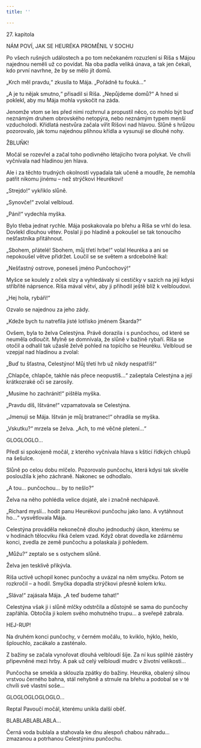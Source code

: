 ```yaml
---
title: ''

---
```


27. kapitola

NÁM POVÍ, JAK SE HEURÉKA PROMĚNIL V SOCHU

Po všech rušných událostech a po tom nečekaném rozuzlení si Ríša s Májou najednou neměli už co povídat. Na oba padla veliká únava, a tak jen čekali, kdo první navrhne, že by se mělo jít domů.

„Krch měl pravdu,“ zkusila to Mája. „Pořádně tu fouká…“

„A je tu nějak smutno,“ přisadil si Ríša. „Nepůjdeme domů?“ A hned si poklekl, aby mu Mája mohla vyskočit na záda.

Jenomže vtom se les před nimi rozhrnul a propustil něco, co mohlo být buď neznámým druhem obrovského netopýra, nebo neznámým typem menší vzducholodi. Křídlatá nestvůra začala vířit Ríšovi nad hlavou. Slůně s hrůzou pozorovalo, jak tomu najednou plihnou křídla a vysunují se dlouhé nohy.

ŽBLUŇK!

Močál se rozevřel a začal toho podivného létajícího tvora polykat. Ve chvíli vyčnívala nad hladinou jen hlava.

Ale i za těchto trudných okolností vypadala tak učeně a moudře, že nemohla patřit nikomu jinému – než strýčkovi Heurékovi!

„Strejdo!“ vykřiklo slůně.

„Synovče!“ zvolal velbloud.

„Páni!“ vydechla myška.

Bylo třeba jednat rychle. Mája poskakovala po břehu a Ríša se vrhl do lesa. Dovlekl dlouhou větev. Poslal ji po hladině a pokoušel se tak tonoucího nešťastníka přitáhnout.

„Sbohem, přátelé! Sbohem, můj třetí hrbe!“ volal Heuréka a ani se nepokoušel větve přidržet. Loučil se se světem a srdcebolně lkal:

„Nešťastný ostrove, poneseš jméno Punčochový!“

Myšce se koulely z oček slzy a vyhledávaly si cestičky v sazích na její kdysi stříbřité náprsence. Ríša mával větví, aby ji přihodil ještě blíž k velbloudovi.

„Hej hola, rybáři!“

Ozvalo se najednou za jeho zády.

„Kdeže bych tu natrefila jisté lotřisko jménem Škarda?“

Ovšem, byla to želva Celestýna. Právě dorazila i s punčochou, od které se neuměla odloučit. Mylně se domnívala, že slůně v bažině rybaří. Ríša se otočil a odhalil tak užaslé želvě pohled na topícího se Heuréku. Velbloud se vzepjal nad hladinou a zvolal:

„Buď tu šťastna, Celestýno! Můj třetí hrb už nikdy nespatříš!“

„Chlapče, chlapče, takhle nás přece neopustíš…“ zašeptala Celes­týna a její krátkozraké oči se zarosily.

„Musíme ho zachránit!“ pištěla myška.

„Pravdu díš, Ištváne!“ vzpamatovala se Celestýna.

„Jmenuji se Mája. Ištván je můj bratranec!“ ohradila se myška.

„Vskutku?“ mrzela se želva. „Ach, to mé věčné pletení…“

GLOGLOGLO…

Předl si spokojeně močál, z kterého vyčnívala hlava s kšticí řídkých chlupů na šešulce.

Slůně po celou dobu mlčelo. Pozorovalo punčochu, která kdysi tak skvěle posloužila k jeho záchraně. Nakonec se odhodlalo.

„A tou… punčochou… by to nešlo?“

Želva na něho pohlédla velice dojatě, ale i značně nechápavě.

„Richard myslí… hodit panu Heurékovi punčochu jako lano. A vytáhnout ho…“ vysvětlovala Mája.

Celestýna prováděla nekonečně dlouho jednoduchý úkon, kterému se v hodinách tělocviku říká čelem vzad. Když obrat dovedla ke zdárnému konci, zvedla ze země punčochu a polaskala ji pohledem.

„Můžu?“ zeptalo se s ostychem slůně.

Želva jen tesklivě přikývla.

Ríša uctivě uchopil konec punčochy a uvázal na něm smyčku. Potom se rozkročil – a hodil. Smyčka dopadla strýčkovi přesně kolem krku.

„Sláva!“ zajásala Mája. „A teď budeme tahat!“

Celestýna však ji i slůně mlčky odstrčila a důstojně se sama do punčochy zapřáhla. Obtočila ji kolem svého mohutného trupu… a sveřepě zabrala.

HEJ-RUP!

Na druhém konci punčochy, v černém močálu, to kviklo, hýklo, heklo, šplouchlo, zacákalo a zasténalo.

Z bažiny se začala vynořovat dlouhá velbloudí šíje. Za ní kus splih­lé zástěry připevněné mezi hrby. A pak už celý velbloudí mudrc v životní velikosti…

Punčocha se smekla a sklouzla zpátky do bažiny. Heuréka, obalený silnou vrstvou černého bahna, stál nehybně a strnule na břehu a podobal se v té chvíli své vlastní soše…

GLOGLOGLOGLOGLO…

Reptal Pavoučí močál, kterému unikla další oběť.

BLABLABLABLABLA…

Černá voda bublala a stahovala ke dnu alespoň chabou náhradu… zmazanou a potrhanou Celestýninu punčochu.

